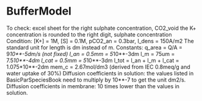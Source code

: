 # BufferModel
To check: excel sheet for the right sulphate concentration, CO2_void the K+ concentration is rounded to the right digit, sulphate concentration
Condition: [K+] = 1M, [S] = 0.1M, pCO2_an = 0.3bar, I_dens = 150A/m2
The standard unit for length is dm instead of m. 
Constants: q_area = Q/A = 9*10**-5dm/s (not fixed)
		   l_an = 0.5mm = 5*10**-3dm
		   l_m = 75um = 7.5*10**-4dm
		   l_cat = 0.5mm = 5*10**-3dm
		   l_tot = l_an + l_m + l_cat = 1.075*10**-2dm
		   mem_c = 2.67mol/dm3 (derived from IEC 0.8meq/g and water uptake of 30%)
		   Diffusion coefficients in solution: the values listed in BasicParSpeciesBook need to multiply by 10**-7 to get the unit dm2/s. 
		   Diffusion coefficients in membrane: 10 times lower than the values in solution. 